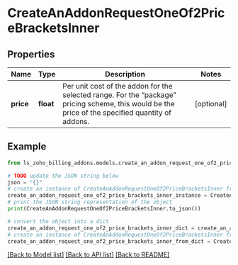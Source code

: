 # CreateAnAddonRequestOneOf2PriceBracketsInner


## Properties

Name | Type | Description | Notes
------------ | ------------- | ------------- | -------------
**price** | **float** | Per unit cost of the addon for the selected range. For the “package” pricing scheme, this would be the price of the specified quantity of addons. | [optional] 

## Example

```python
from ls_zoho_billing_addons.models.create_an_addon_request_one_of2_price_brackets_inner import CreateAnAddonRequestOneOf2PriceBracketsInner

# TODO update the JSON string below
json = "{}"
# create an instance of CreateAnAddonRequestOneOf2PriceBracketsInner from a JSON string
create_an_addon_request_one_of2_price_brackets_inner_instance = CreateAnAddonRequestOneOf2PriceBracketsInner.from_json(json)
# print the JSON string representation of the object
print(CreateAnAddonRequestOneOf2PriceBracketsInner.to_json())

# convert the object into a dict
create_an_addon_request_one_of2_price_brackets_inner_dict = create_an_addon_request_one_of2_price_brackets_inner_instance.to_dict()
# create an instance of CreateAnAddonRequestOneOf2PriceBracketsInner from a dict
create_an_addon_request_one_of2_price_brackets_inner_from_dict = CreateAnAddonRequestOneOf2PriceBracketsInner.from_dict(create_an_addon_request_one_of2_price_brackets_inner_dict)
```
[[Back to Model list]](../README.md#documentation-for-models) [[Back to API list]](../README.md#documentation-for-api-endpoints) [[Back to README]](../README.md)


